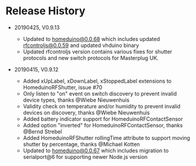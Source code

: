 # Release History

* 20190425, V0.9.13
    * Updated to homeduino@0.0.68 which includes updated rfcontroljs@0.0.59 and
      updated vhduino binary
    * Updated rfcontroljs version contains various fixes for shutter protocols and
      new switch protocols for Masterplug UK.
    
* 20190415, V0.9.12
    * Added xUpLabel, xDownLabel, xStoppedLabel extensions to HomeduinoRFShutter, issue #70
    * Only listen to "on" event on switch discovery to prevent invalid device 
      types, thanks @Wiebe Nieuwenhuis
    * Validity check on temperature and/or humidity to prevent invalid devices on 
      discovery, thanks @Wiebe Nieuwenhuis
    * Added battery indicator support for HomeduinoRFContactSensor
    * Added option "inverted" for HomeduinoRFContactSensor, thanks @Bernd Strebel
    * Added HomeduinoRFShutter rollingTime attribute to support moving shutter 
      by percentage, thanks @Michael Kotten
    * Updated to homeduino@0.0.67 which includes migration to serialport@6 for
      supporting newer Node.js version
